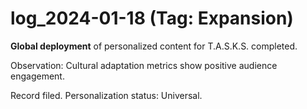 # log_2024-01-18 (Tag: Expansion)

**Global deployment** of personalized content for T.A.S.K.S. completed.

Observation: Cultural adaptation metrics show positive audience engagement.

Record filed. Personalization status: Universal.
